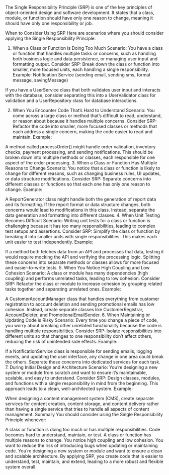 The Single Responsibility Principle (SRP) is one of the key principles of object-oriented design and software development. It states that a class, module, or function should have only one reason to change, meaning it should have only one responsibility or job.

When to Consider Using SRP
Here are scenarios where you should consider applying the Single Responsibility Principle:

1. When a Class or Function is Doing Too Much
Scenario: You have a class or function that handles multiple tasks or concerns, such as handling both business logic and data persistence, or managing user input and formatting output.
Consider SRP: Break down the class or function into smaller, more focused units, each handling a single responsibility.
Example: Notification Service (sending email, sending sms, format message, savingMessage)

If you have a UserService class that both validates user input and interacts with the database, consider separating this into a UserValidator class for validation and a UserRepository class for database interactions.

2. When You Encounter Code That’s Hard to Understand
Scenario: You come across a large class or method that’s difficult to read, understand, or reason about because it handles multiple concerns.
Consider SRP: Refactor the code into smaller, more focused classes or methods that each address a single concern, making the code easier to read and maintain.
Example:

A method called processOrder() might handle order validation, inventory checks, payment processing, and sending notifications. This should be broken down into multiple methods or classes, each responsible for one aspect of the order processing.
3. When a Class or Function Has Multiple Reasons to Change
Scenario: You notice that a class or function is likely to change for different reasons, such as changing business rules, UI updates, or data structure modifications.
Consider SRP: Separate concerns into different classes or functions so that each one has only one reason to change.
Example:

A ReportGenerator class might handle both the generation of report data and its formatting. If the report format or data structure changes, both concerns would lead to modifications in this class. Instead, separate the data generation and formatting into different classes.
4. When Unit Testing Becomes Difficult
Scenario: Writing unit tests for a class or function is challenging because it has too many responsibilities, leading to complex test setups and assertions.
Consider SRP: Simplify the class or function by breaking it into smaller units with single responsibilities. This makes each unit easier to test independently.
Example:

If a method both fetches data from an API and processes that data, testing it would require mocking the API and verifying the processing logic. Splitting these concerns into separate methods or classes allows for more focused and easier-to-write tests.
5. When You Notice High Coupling and Low Cohesion
Scenario: A class or module has many dependencies (high coupling) and performs unrelated tasks, leading to low cohesion.
Consider SRP: Refactor the class or module to increase cohesion by grouping related tasks together and separating unrelated ones.
Example:

A CustomerAccountManager class that handles everything from customer registration to account deletion and sending promotional emails has low cohesion. Instead, create separate classes like CustomerRegistrar, AccountDeleter, and PromotionalEmailSender.
6. When Maintaining or Updating Code is Risky
Scenario: Every time you change a piece of code, you worry about breaking other unrelated functionality because the code is handling multiple responsibilities.
Consider SRP: Isolate responsibilities into different units so that changes to one responsibility don’t affect others, reducing the risk of unintended side effects.
Example:

If a NotificationService class is responsible for sending emails, logging events, and updating the user interface, any change in one area could break the others. Separate these concerns into dedicated services for each task.
7. During Initial Design and Architecture
Scenario: You’re designing a new system or module from scratch and want to ensure it’s maintainable, scalable, and easy to understand.
Consider SRP: Design classes, modules, and functions with a single responsibility in mind from the beginning. This approach leads to a clean, well-architected system.
Example:

When designing a content management system (CMS), create separate services for content creation, content storage, and content delivery rather than having a single service that tries to handle all aspects of content management.
Summary
You should consider using the Single Responsibility Principle whenever:

A class or function is doing too much or has multiple responsibilities.
Code becomes hard to understand, maintain, or test.
A class or function has multiple reasons to change.
You notice high coupling and low cohesion.
You want to reduce the risk of introducing bugs when updating or maintaining code.
You’re designing a new system or module and want to ensure a clean and scalable architecture.
By applying SRP, you create code that is easier to understand, test, maintain, and extend, leading to a more robust and flexible system overall.